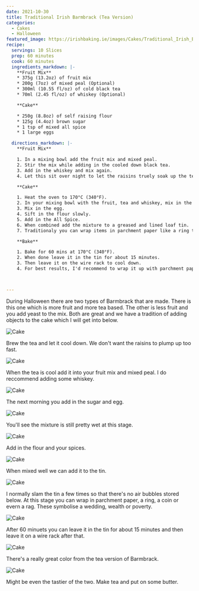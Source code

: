 ```yaml
---
date: 2021-10-30
title: Traditional Irish Barmbrack (Tea Version)
categories:
  - Cakes
  - Halloween
featured_image: https://irishbaking.ie/images/Cakes/Traditional_Irish_Barmbrack_Tea_Version/Image_1.jpg
recipe:
  servings: 10 Slices
  prep: 60 minutes
  cook: 60 minutes
  ingredients_markdown: |-
    **Fruit Mix**
    * 375g (13.2oz) of fruit mix
    * 200g (7oz) of mixed peal (Optional)
    * 300ml (10.55 fl/oz) of cold black tea
    * 70ml (2.45 fl/oz) of whiskey (Optional)

    **Cake**

    * 250g (8.8oz) of self raising flour
    * 125g (4.4oz) brown sugar
    * 1 tsp of mixed all spice
    * 1 large eggs

  directions_markdown: |-
    **Fruit Mix**

    1. In a mixing bowl add the fruit mix and mixed peal.
    2. Stir the mix while adding in the cooled down black tea.
    3. Add in the whiskey and mix again.
    4. Let this sit over night to let the raisins truely soak up the tea and whiskey.

    **Cake**

    1. Heat the oven to 170°C (340°F).
    2. In your mixing bowl with the fruit, tea and whiskey, mix in the sugar.
    3. Mix in the egg.
    4. Sift in the flour slowly.
    5. Add in the All Spice.
    6. When combined add the mixture to a greased and lined loaf tin.
    7. Traditionaly you can wrap items in parchment paper like a ring to suggest you'll get married in the year, a coin to suggest wealth, a rag to suggest poverty or a pea suggest you won't marry.

    **Bake**

    1. Bake for 60 mins at 170°C (340°F).
    2. When done leave it in the tin for about 15 minutes.
    3. Then leave it on the wire rack to cool down.
    4. For best results, I'd recommend to wrap it up with parchment paper and then tin foil and leave it for 2 days before digging into it.



---
```

During Halloween there are two types of Barmbrack that are made. There is this one which is more fruit and more tea based. The other is less fruit and you add yeast to the mix. Both are great and we have a tradition of adding objects to the cake which I will get into below.

![Cake](https://irishbaking.ie/images/Cakes/Traditional_Irish_Barmbrack_Tea_Version/Image_2.jpg)

Brew the tea and let it cool down. We don't want the raisins to plump up too fast.

![Cake](https://irishbaking.ie/images/Cakes/Traditional_Irish_Barmbrack_Tea_Version/Image_3.jpg)

When the tea is cool add it into your fruit mix and mixed peal. I do reccommend adding some whiskey.

![Cake](https://irishbaking.ie/images/Cakes/Traditional_Irish_Barmbrack_Tea_Version/Image_4.jpg)

The next morning you add in the sugar and egg.

![Cake](https://irishbaking.ie/images/Cakes/Traditional_Irish_Barmbrack_Tea_Version/Image_5.jpg)

You'll see the mixture is still pretty wet at this stage.

![Cake](https://irishbaking.ie/images/Cakes/Traditional_Irish_Barmbrack_Tea_Version/Image_6.jpg)

Add in the flour and your spices.

![Cake](https://irishbaking.ie/images/Cakes/Traditional_Irish_Barmbrack_Tea_Version/Image_7.jpg)

When mixed well we can add it to the tin.

![Cake](https://irishbaking.ie/images/Cakes/Traditional_Irish_Barmbrack_Tea_Version/Image_8.jpg)

I normally slam the tin a few times so that there's no air bubbles stored below. At this stage you can wrap in parchment paper, a ring, a coin or evern a rag. These symbolise a wedding, wealth or poverty.

![Cake](https://irishbaking.ie/images/Cakes/Traditional_Irish_Barmbrack_Tea_Version/Image_9.jpg)

After 60 minuets you can leave it in the tin for about 15 minutes and then leave it on a wire rack after that.

![Cake](https://irishbaking.ie/images/Cakes/Traditional_Irish_Barmbrack_Tea_Version/Image_10.jpg)

There's a really great color from the tea version of Barmbrack.

![Cake](https://irishbaking.ie/images/Cakes/Traditional_Irish_Barmbrack_Tea_Version/Image_11.jpg)

Might be even the tastier of the two. Make tea and put on some butter.
